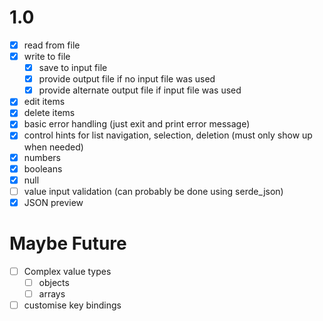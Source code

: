 # 1.0

- [x] read from file
- [x] write to file
  - [x] save to input file
  - [x] provide output file if no input file was used
  - [x] provide alternate output file if input file was used
- [x] edit items
- [x] delete items
- [x] basic error handling (just exit and print error message)
- [x] control hints for list navigation, selection, deletion (must only show up when needed)
- [x] numbers
- [x] booleans
- [x] null
- [ ] value input validation (can probably be done using serde_json)
- [x] JSON preview

# Maybe Future

- [ ] Complex value types
  - [ ] objects
  - [ ] arrays
- [ ] customise key bindings
